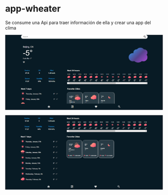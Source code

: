 # app-wheater
Se consume una Api para traer información de ella y crear una app del clima 

![Image text](https://github.com/HugoBustamante/app-wheater/blob/main/img-app-wheater1.png)

![Image text](https://github.com/HugoBustamante/app-wheater/blob/main/img-app-wheater2.png)

